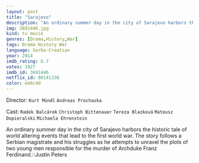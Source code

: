 ```yaml
---
layout: post
title: "Sarajevo"
description: "An ordinary summer day in the city of Sarajevo harbors the historic tale of world altering events that lead to the first world war. The story follows a Serbian magistrate and his struggles as he attempts to unravel the plots of two young men responsible for the murder of Archduke Franz Ferdinand..."
img: 3691446.jpg
kind: tv movie
genres: [Drama,History,War]
tags: Drama History War 
language: Serbo-Croatian
year: 2014
imdb_rating: 6.7
votes: 1927
imdb_id: 3691446
netflix_id: 80141338
color: ee6c4d
---
```

Director: `Kurt Mündl` `Andreas Prochaska`  

Cast: `Radek Balcárek` `Christoph Bittenauer` `Tereza Blazková` `Mateusz Dopieralski` `Michaela Ehrenstein` 

An ordinary summer day in the city of Sarajevo harbors the historic tale of world altering events that lead to the first world war. The story follows a Serbian magistrate and his struggles as he attempts to unravel the plots of two young men responsible for the murder of Archduke Franz Ferdinand.::Justin Peters